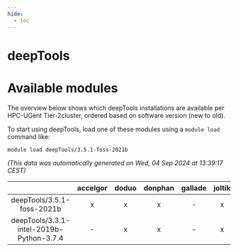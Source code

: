 ```yaml
---
hide:
  - toc
---
```


deepTools
=========

# Available modules


The overview below shows which deepTools installations are available per HPC-UGent Tier-2cluster, ordered based on software version (new to old).

To start using deepTools, load one of these modules using a `module load` command like:

```shell
module load deepTools/3.5.1-foss-2021b
```

*(This data was automatically generated on Wed, 04 Sep 2024 at 13:39:17 CEST)*  

| |accelgor|doduo|donphan|gallade|joltik|shinx|skitty|
| :---: | :---: | :---: | :---: | :---: | :---: | :---: | :---: |
|deepTools/3.5.1-foss-2021b|x|x|x|-|x|-|x|
|deepTools/3.3.1-intel-2019b-Python-3.7.4|-|x|x|-|x|-|x|

